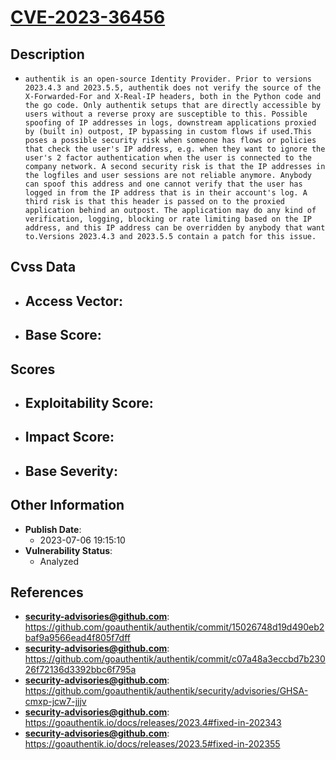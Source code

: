 
# [CVE-2023-36456](https://cve.mitre.org/cgi-bin/cvename.cgi?name=CVE-2023-36456)

## Description

- `authentik is an open-source Identity Provider. Prior to versions 2023.4.3 and 2023.5.5, authentik does not verify the source of the X-Forwarded-For and X-Real-IP headers, both in the Python code and the go code. Only authentik setups that are directly accessible by users without a reverse proxy are susceptible to this. Possible spoofing of IP addresses in logs, downstream applications proxied by (built in) outpost, IP bypassing in custom flows if used.This poses a possible security risk when someone has flows or policies that check the user's IP address, e.g. when they want to ignore the user's 2 factor authentication when the user is connected to the company network. A second security risk is that the IP addresses in the logfiles and user sessions are not reliable anymore. Anybody can spoof this address and one cannot verify that the user has logged in from the IP address that is in their account's log. A third risk is that this header is passed on to the proxied application behind an outpost. The application may do any kind of verification, logging, blocking or rate limiting based on the IP address, and this IP address can be overridden by anybody that want to.Versions 2023.4.3 and 2023.5.5 contain a patch for this issue.`

## Cvss Data

- **Access Vector**:
  - 
- **Base Score**:
  - 

## Scores

- **Exploitability Score**:
  - 
- **Impact Score**:
  - 
- **Base Severity**:
  - 

## Other Information

- **Publish Date**:
  - 2023-07-06 19:15:10
- **Vulnerability Status**:
  - Analyzed

## References

- **security-advisories@github.com**: https://github.com/goauthentik/authentik/commit/15026748d19d490eb2baf9a9566ead4f805f7dff
- **security-advisories@github.com**: https://github.com/goauthentik/authentik/commit/c07a48a3eccbd7b23026f72136d3392bbc6f795a
- **security-advisories@github.com**: https://github.com/goauthentik/authentik/security/advisories/GHSA-cmxp-jcw7-jjjv
- **security-advisories@github.com**: https://goauthentik.io/docs/releases/2023.4#fixed-in-202343
- **security-advisories@github.com**: https://goauthentik.io/docs/releases/2023.5#fixed-in-202355
